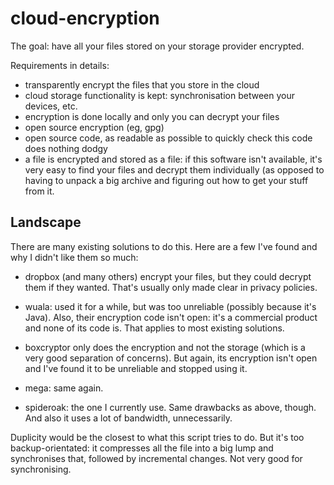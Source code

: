 # cloud-encryption

The goal: have all your files stored on your storage provider encrypted.

Requirements in details:

- transparently encrypt the files that you store in the cloud
- cloud storage functionality is kept: synchronisation between your devices, etc.
- encryption is done locally and only you can decrypt your files
- open source encryption (eg, gpg)
- open source code, as readable as possible to quickly check this code does nothing dodgy
- a file is encrypted and stored as a file: if this software isn't available, it's very easy to find your files and decrypt them individually (as opposed to having to unpack a big archive and figuring out how to get your stuff from it.


## Landscape

There are many existing solutions to do this. Here are a few I've found and why I didn't like them so much:

- dropbox (and many others) encrypt your files, but they could decrypt them if they wanted. That's usually only made clear in privacy policies.

- wuala: used it for a while, but was too unreliable (possibly because it's Java). Also, their encryption code isn't open: it's a commercial product and none of its code is. That applies to most existing solutions.

- boxcryptor only does the encryption and not the storage (which is a very good separation of concerns). But again, its encryption isn't open and I've found it to be unreliable and stopped using it.

- mega: same again.

- spideroak: the one I currently use. Same drawbacks as above, though. And also it uses a lot of bandwidth, unnecessarily.

Duplicity would be the closest to what this script tries to do. But it's too backup-orientated: it compresses all the file into a big lump and synchronises that, followed by incremental changes. Not very good for synchronising.
